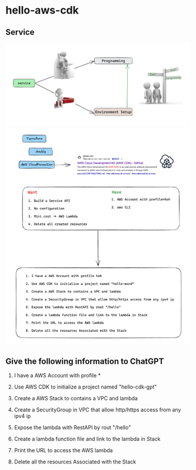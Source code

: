 # hello-aws-cdk

## Service

![Service Dilemma](./docs/image/1.png)
![IaC](./docs/image/2.png)



## Give the following information to ChatGPT

1. I have a AWS Account with profile *

2. Use AWS CDK to initialize a project named "hello-cdk-gpt"

3. Create a AWS Stack to contains a VPC and lambda

4. Create a SecurityGroup in VPC that allow http/https access from any ipv4 ip

5. Expose the lambda with RestAPI by rout "/hello"

6. Create a lambda function file and link to the lambda in Stack

7. Print the URL to access the AWS lambda

8. Delete all the resources Associated with the Stack